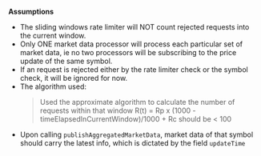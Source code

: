 **Assumptions**

* The sliding windows rate limiter will NOT count rejected requests into the current window.
* Only ONE market data processor will process each particular set of market data, 
  ie no two processors will be subscribing to the price update of the same symbol.
* If an request is rejected either by the rate limiter check or the symbol check, it will be ignored for now.
* The algorithm used: 
  > Used the approximate algorithm to calculate the number of requests within that window
  > R(t) = Rp x (1000 - timeElapsedInCurrentWindow)/1000 + Rc should be < 100                                  
* Upon calling `publishAggregatedMarketData`, market data of that symbol should carry the latest info, which is 
  dictated by the field `updateTime`

